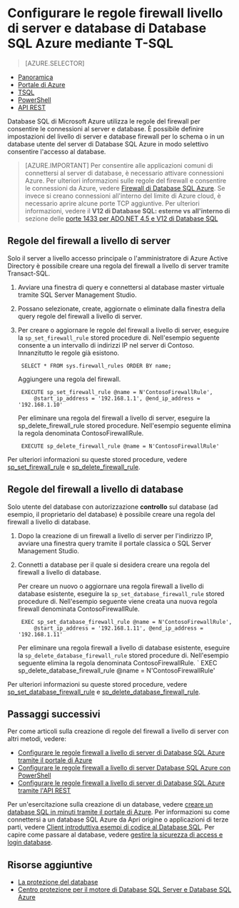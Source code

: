 <properties
    pageTitle="Regole del firewall a livello di database e a livello di server Database SQL Azure mediante T-SQL | Microsoft Azure"
    description="Informazioni su come configurare il firewall per gli indirizzi IP di accedere ai database SQL Azure."
    services="sql-database"
    documentationCenter=""
    authors="BYHAM"
    manager="jhubbard"
    editor=""/>


<tags
    ms.service="sql-database"
    ms.workload="data-management"
    ms.tgt_pltfrm="na"
    ms.devlang="dotnet"
    ms.topic="article" 
    ms.date="08/30/2016"
    ms.author="rickbyh"/>


# <a name="configure-azure-sql-database-server-level-and-database-level-firewall-rules-using-t-sql"></a>Configurare le regole firewall livello di server e database di Database SQL Azure mediante T-SQL


> [AZURE.SELECTOR]
- [Panoramica](sql-database-firewall-configure.md)
- [Portale di Azure](sql-database-configure-firewall-settings.md)
- [TSQL](sql-database-configure-firewall-settings-tsql.md)
- [PowerShell](sql-database-configure-firewall-settings-powershell.md)
- [API REST](sql-database-configure-firewall-settings-rest.md)


Database SQL di Microsoft Azure utilizza le regole del firewall per consentire le connessioni al server e database. È possibile definire impostazioni del livello di server e database firewall per lo schema o in un database utente del server di Database SQL Azure in modo selettivo consentire l'accesso al database.

> [AZURE.IMPORTANT] Per consentire alle applicazioni comuni di connettersi al server di database, è necessario attivare connessioni Azure. Per ulteriori informazioni sulle regole del firewall e consentire le connessioni da Azure, vedere [Firewall di Database SQL Azure](sql-database-firewall-configure.md). Se invece si creano connessioni all'interno del limite di Azure cloud, è necessario aprire alcune porte TCP aggiuntive. Per ulteriori informazioni, vedere il **V12 di Database SQL: esterne vs all'interno di** sezione delle [porte 1433 per ADO.NET 4.5 e V12 di Database SQL](sql-database-develop-direct-route-ports-adonet-v12.md)


## <a name="server-level-firewall-rules"></a>Regole del firewall a livello di server

Solo il server a livello accesso principale o l'amministratore di Azure Active Directory è possibile creare una regola del firewall a livello di server tramite Transact-SQL.

1. Avviare una finestra di query e connettersi al database master virtuale tramite SQL Server Management Studio.
2. Possano selezionate, create, aggiornate o eliminate dalla finestra della query regole del firewall a livello di server.
3. Per creare o aggiornare le regole del firewall a livello di server, eseguire la `sp_set_firewall_rule` stored procedure di. Nell'esempio seguente consente a un intervallo di indirizzi IP nel server di Contoso.<br/>Innanzitutto le regole già esistono.

        SELECT * FROM sys.firewall_rules ORDER BY name;

    Aggiungere una regola del firewall.

        EXECUTE sp_set_firewall_rule @name = N'ContosoFirewallRule',
            @start_ip_address = '192.168.1.1', @end_ip_address = '192.168.1.10'

    Per eliminare una regola del firewall a livello di server, eseguire la sp_delete_firewall_rule stored procedure. Nell'esempio seguente elimina la regola denominata ContosoFirewallRule.
 
        EXECUTE sp_delete_firewall_rule @name = N'ContosoFirewallRule'
 
 Per ulteriori informazioni su queste stored procedure, vedere [sp_set_firewall_rule](https://msdn.microsoft.com/library/dn270017.aspx) e [sp_delete_firewall_rule](https://msdn.microsoft.com/library/dn270024.aspx).

## <a name="database-level-firewall-rules"></a>Regole del firewall a livello di database

Solo utente del database con autorizzazione **controllo** sul database (ad esempio, il proprietario del database) è possibile creare una regola del firewall a livello di database.

1. Dopo la creazione di un firewall a livello di server per l'indirizzo IP, avviare una finestra query tramite il portale classica o SQL Server Management Studio.
2. Connetti a database per il quale si desidera creare una regola del firewall a livello di database.

    Per creare un nuovo o aggiornare una regola firewall a livello di database esistente, eseguire la `sp_set_database_firewall_rule` stored procedure di. Nell'esempio seguente viene creata una nuova regola firewall denominata ContosoFirewallRule.
 
        EXEC sp_set_database_firewall_rule @name = N'ContosoFirewallRule', 
            @start_ip_address = '192.168.1.11', @end_ip_address = '192.168.1.11'
 
    Per eliminare una regola firewall a livello di database esistente, eseguire la `sp_delete_database_firewall_rule` stored procedure di. Nell'esempio seguente elimina la regola denominata ContosoFirewallRule.
`
   EXEC sp_delete_database_firewall_rule @name = N'ContosoFirewallRule'

Per ulteriori informazioni su queste stored procedure, vedere [sp_set_database_firewall_rule](https://msdn.microsoft.com/library/dn270010.aspx) e [sp_delete_database_firewall_rule](https://msdn.microsoft.com/library/dn270030.aspx).

## <a name="next-steps"></a>Passaggi successivi

Per come articoli sulla creazione di regole del firewall a livello di server con altri metodi, vedere: 

- [Configurare le regole firewall a livello di server di Database SQL Azure tramite il portale di Azure](sql-database-configure-firewall-settings.md)
- [Configurare le regole firewall a livello di server Database SQL Azure con PowerShell](sql-database-configure-firewall-settings-powershell.md)
- [Configurare le regole firewall a livello di server di Database SQL Azure tramite l'API REST](sql-database-configure-firewall-settings-rest.md)

Per un'esercitazione sulla creazione di un database, vedere [creare un database SQL in minuti tramite il portale di Azure](sql-database-get-started.md).
Per informazioni su come connettersi a un database SQL Azure da Apri origine o applicazioni di terze parti, vedere [Client introduttiva esempi di codice al Database SQL](https://msdn.microsoft.com/library/azure/ee336282.aspx).
Per capire come passare al database, vedere [gestire la sicurezza di access e login database](https://msdn.microsoft.com/library/azure/ee336235.aspx).


## <a name="additional-resources"></a>Risorse aggiuntive

- [La protezione del database](sql-database-security.md)
- [Centro protezione per il motore di Database SQL Server e Database SQL Azure](https://msdn.microsoft.com/library/bb510589)
